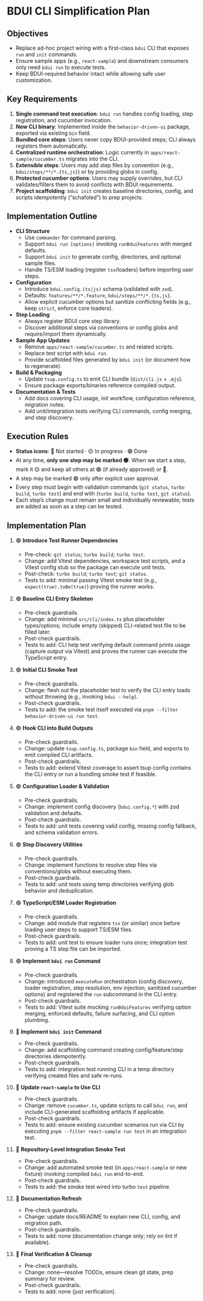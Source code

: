 # BDUI CLI Simplification Plan

## Objectives
- Replace ad-hoc project wiring with a first-class `bdui` CLI that exposes `run` and `init` commands.
- Ensure sample apps (e.g., `react-sample`) and downstream consumers only need `bdui run` to execute tests.
- Keep BDUI-required behavior intact while allowing safe user customization.

## Key Requirements
1. **Single command test execution**: `bdui run` handles config loading, step registration, and cucumber invocation.
2. **New CLI binary**: Implemented inside the `behavior-driven-ui` package, exported via existing `bin` field.
3. **Bundled core steps**: Users never copy BDUI-provided steps; CLI always registers them automatically.
4. **Centralized runtime orchestration**: Logic currently in `apps/react-sample/cucumber.ts` migrates into the CLI.
5. **Extensible steps**: Users may add step files by convention (e.g., `bdui/steps/**/*.{ts,js}`) or by providing globs in config.
6. **Protected cucumber options**: Users may supply overrides, but CLI validates/filters them to avoid conflicts with BDUI requirements.
7. **Project scaffolding**: `bdui init` creates baseline directories, config, and scripts idempotently (“schafoled”) to prep projects.

## Implementation Outline
- **CLI Structure**
  - Use `commander` for command parsing.
  - Support `bdui run [options]` invoking `runBduiFeatures` with merged defaults.
  - Support `bdui init` to generate config, directories, and optional sample files.
  - Handle TS/ESM loading (register `tsx`/loaders) before importing user steps.
- **Configuration**
  - Introduce `bdui.config.(ts|js)` schema (validated with `zod`).
  - Defaults: `features/**/*.feature`, `bdui/steps/**/*.{ts,js}`.
  - Allow explicit cucumber options but sanitize conflicting fields (e.g., keep `strict`, enforce core loaders).
- **Step Loading**
  - Always register BDUI core step library.
  - Discover additional steps via conventions or config globs and require/import them dynamically.
- **Sample App Updates**
  - Remove `apps/react-sample/cucumber.ts` and related scripts.
  - Replace test script with `bdui run`.
  - Provide scaffolded files generated by `bdui init` (or document how to regenerate).
- **Build & Packaging**
  - Update `tsup.config.ts` to emit CLI bundle (`dist/cli.js` + `.mjs`).
  - Ensure package exports/binaries reference compiled output.
- **Documentation & Tests**
  - Add docs covering CLI usage, init workflow, configuration reference, migration notes.
  - Add unit/integration tests verifying CLI commands, config merging, and step discovery.

## Execution Rules
- **Status icons**: 🔴 Not started · 🟡 In progress · 🟢 Done
- At any time, **only one step may be marked 🟡**. When we start a step, mark it 🟡 and keep all others at 🟢 (if already approved) or 🔴.
- A step may be marked 🟢 only after explicit user approval.
- Every step must begin with validation commands (`git status`, `turbo build`, `turbo test`) and end with (`turbo build`, `turbo test`, `git status`).
- Each step’s change must remain small and individually reviewable; tests are added as soon as a step can be tested.

## Implementation Plan

1. 🟢 **Introduce Test Runner Dependencies**
   - Pre-check: `git status`; `turbo build`; `turbo test`.
   - Change: add Vitest dependencies, workspace test scripts, and a Vitest config stub so the package can execute unit tests.
   - Post-check: `turbo build`; `turbo test`; `git status`.
   - Tests to add: minimal passing Vitest smoke test (e.g., `expect(true).toBe(true)`) proving the runner works.

2. 🟢 **Baseline CLI Entry Skeleton**
   - Pre-check guardrails.
   - Change: add minimal `src/cli/index.ts` plus placeholder types/options; include empty (skipped) CLI-related test file to be filled later.
   - Post-check guardrails.
   - Tests to add: CLI help test verifying default command prints usage (capture output via Vitest) and proves the runner can execute the TypeScript entry.

3. 🟢 **Initial CLI Smoke Test**
   - Pre-check guardrails.
   - Change: flesh out the placeholder test to verify the CLI entry loads without throwing (e.g., invoking `bdui --help`).
   - Post-check guardrails.
   - Tests to add: the smoke test itself executed via `pnpm --filter behavior-driven-ui run test`.

4. 🟢 **Hook CLI into Build Outputs**
   - Pre-check guardrails.
   - Change: update `tsup.config.ts`, package `bin` field, and exports to emit compiled CLI artifacts.
   - Post-check guardrails.
   - Tests to add: extend Vitest coverage to assert tsup config contains the CLI entry or run a bundling smoke test if feasible.

5. 🟢 **Configuration Loader & Validation**
   - Pre-check guardrails.
   - Change: implement config discovery (`bdui.config.*`) with zod validation and defaults.
   - Post-check guardrails.
   - Tests to add: unit tests covering valid config, missing config fallback, and schema validation errors.

6. 🟢 **Step Discovery Utilities**
   - Pre-check guardrails.
   - Change: implement functions to resolve step files via conventions/globs without executing them.
   - Post-check guardrails.
   - Tests to add: unit tests using temp directories verifying glob behavior and deduplication.

7. 🟢 **TypeScript/ESM Loader Registration**
   - Pre-check guardrails.
   - Change: add module that registers `tsx` (or similar) once before loading user steps to support TS/ESM files.
   - Post-check guardrails.
   - Tests to add: unit test to ensure loader runs once; integration test proving a TS step file can be imported.

8. 🟢 **Implement `bdui run` Command**
   - Pre-check guardrails.
   - Change: introduced `executeRun` orchestration (config discovery, loader registration, step resolution, env injection, sanitized cucumber options) and registered the `run` subcommand in the CLI entry.
   - Post-check guardrails.
   - Tests to add: Vitest suite mocking `runBduiFeatures` verifying option merging, enforced defaults, failure surfacing, and CLI option plumbing.

9. 🔴 **Implement `bdui init` Command**
   - Pre-check guardrails.
   - Change: add scaffolding command creating config/feature/step directories idempotently.
   - Post-check guardrails.
   - Tests to add: integration test running CLI in a temp directory verifying created files and safe re-runs.

10. 🔴 **Update `react-sample` to Use CLI**
    - Pre-check guardrails.
    - Change: remove `cucumber.ts`, update scripts to call `bdui run`, and include CLI-generated scaffolding artifacts if applicable.
    - Post-check guardrails.
    - Tests to add: ensure existing cucumber scenarios run via CLI by executing `pnpm --filter react-sample run test` in an integration test.

11. 🔴 **Repository-Level Integration Smoke Test**
    - Pre-check guardrails.
    - Change: add automated smoke test (in `apps/react-sample` or new fixture) invoking compiled `bdui run` end-to-end.
    - Post-check guardrails.
    - Tests to add: the smoke test wired into turbo `test` pipeline.

12. 🔴 **Documentation Refresh**
    - Pre-check guardrails.
    - Change: update docs/README to explain new CLI, config, and migration path.
    - Post-check guardrails.
    - Tests to add: none (documentation change only; rely on lint if available).

13. 🔴 **Final Verification & Cleanup**
    - Pre-check guardrails.
    - Change: none—resolve TODOs, ensure clean git state, prep summary for review.
    - Post-check guardrails.
    - Tests to add: none (just verification).
